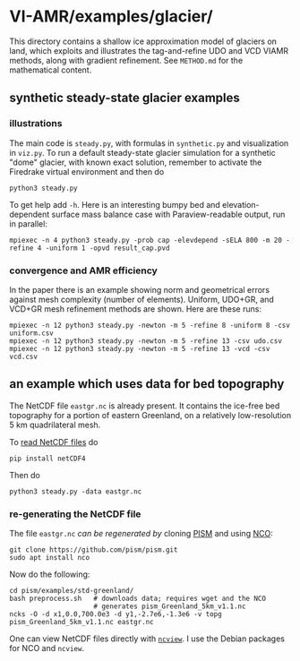 # VI-AMR/examples/glacier/

This directory contains a shallow ice approximation model of glaciers on land, which exploits and illustrates the tag-and-refine UDO and VCD VIAMR methods, along with gradient refinement.  See `METHOD.md` for the mathematical content.

## synthetic steady-state glacier examples

### illustrations

The main code is `steady.py`, with formulas in `synthetic.py` and visualization in `viz.py`.  To run a default steady-state glacier simulation for a synthetic "dome" glacier, with known exact solution, remember to activate the Firedrake virtual environment and then do
```
python3 steady.py
```
To get help add `-h`.  Here is an interesting bumpy bed and elevation-dependent surface mass balance case with Paraview-readable output, run in parallel:
```
mpiexec -n 4 python3 steady.py -prob cap -elevdepend -sELA 800 -m 20 -refine 4 -uniform 1 -opvd result_cap.pvd
```

### convergence and AMR efficiency

In the paper there is an example showing norm and geometrical errors against mesh complexity (number of elements).  Uniform, UDO+GR, and VCD+GR mesh refinement methods are shown.  Here are these runs:
```
mpiexec -n 12 python3 steady.py -newton -m 5 -refine 8 -uniform 8 -csv uniform.csv
mpiexec -n 12 python3 steady.py -newton -m 5 -refine 13 -csv udo.csv
mpiexec -n 12 python3 steady.py -newton -m 5 -refine 13 -vcd -csv vcd.csv
```


## an example which uses data for bed topography

The NetCDF file `eastgr.nc` is already present.  It contains the ice-free bed topography for a portion of eastern Greenland, on a relatively low-resolution 5 km quadrilateral mesh.

To [read NetCDF files](https://unidata.github.io/netcdf4-python/) do
```
pip install netCDF4
```
Then do
```
python3 steady.py -data eastgr.nc
```

### re-generating the NetCDF file

The file `eastgr.nc` _can be regenerated by_ cloning [PISM](https://github.com/pism/pism/) and using [NCO](https://nco.sourceforge.net/):
```
git clone https://github.com/pism/pism.git
sudo apt install nco
```
Now do the following:
```
cd pism/examples/std-greenland/
bash preprocess.sh   # downloads data; requires wget and the NCO
                     # generates pism_Greenland_5km_v1.1.nc
ncks -O -d x1,0.0,700.0e3 -d y1,-2.7e6,-1.3e6 -v topg pism_Greenland_5km_v1.1.nc eastgr.nc
```
One can view NetCDF files directly with [`ncview`](https://cirrus.ucsd.edu/ncview/).  I use the Debian packages for NCO and `ncview`.

